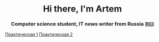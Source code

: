 <h1 align="center">Hi there, I'm Artem</h1>
<h3 align="center">Computer science student, IT news writer from Russia 🇷🇺</h3>
<a href="Lab1/Lab1/Controllers/WeatherForecastController.cs" target="_blank">Практическая 1</a>
<a href="Lab1/Lab1/Controllers/WeatherForecastController.cs" target="_blank">Практическая 2</a>
